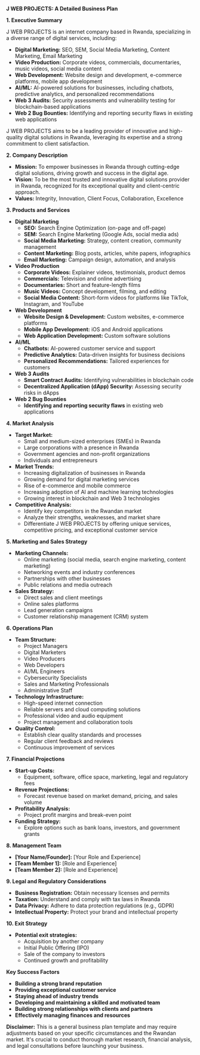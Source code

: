 **J WEB PROJECTS: A Detailed Business Plan**

**1. Executive Summary**

J WEB PROJECTS is an internet company based in Rwanda, specializing in a diverse range of digital services, including:

* **Digital Marketing:** SEO, SEM, Social Media Marketing, Content Marketing, Email Marketing
* **Video Production:** Corporate videos, commercials, documentaries, music videos, social media content
* **Web Development:** Website design and development, e-commerce platforms, mobile app development
* **AI/ML:** AI-powered solutions for businesses, including chatbots, predictive analytics, and personalized recommendations
* **Web 3 Audits:** Security assessments and vulnerability testing for blockchain-based applications
* **Web 2 Bug Bounties:** Identifying and reporting security flaws in existing web applications

J WEB PROJECTS aims to be a leading provider of innovative and high-quality digital solutions in Rwanda, leveraging its expertise and a strong commitment to client satisfaction.

**2. Company Description**

* **Mission:** To empower businesses in Rwanda through cutting-edge digital solutions, driving growth and success in the digital age.
* **Vision:** To be the most trusted and innovative digital solutions provider in Rwanda, recognized for its exceptional quality and client-centric approach.
* **Values:** Integrity, Innovation, Client Focus, Collaboration, Excellence

**3. Products and Services**

* **Digital Marketing**
    * **SEO:** Search Engine Optimization (on-page and off-page)
    * **SEM:** Search Engine Marketing (Google Ads, social media ads)
    * **Social Media Marketing:** Strategy, content creation, community management
    * **Content Marketing:** Blog posts, articles, white papers, infographics
    * **Email Marketing:** Campaign design, automation, and analysis
* **Video Production**
    * **Corporate Videos:** Explainer videos, testimonials, product demos
    * **Commercials:** Television and online advertising
    * **Documentaries:** Short and feature-length films
    * **Music Videos:** Concept development, filming, and editing
    * **Social Media Content:** Short-form videos for platforms like TikTok, Instagram, and YouTube
* **Web Development**
    * **Website Design & Development:** Custom websites, e-commerce platforms
    * **Mobile App Development:** iOS and Android applications
    * **Web Application Development:** Custom software solutions
* **AI/ML**
    * **Chatbots:** AI-powered customer service and support
    * **Predictive Analytics:** Data-driven insights for business decisions
    * **Personalized Recommendations:** Tailored experiences for customers
* **Web 3 Audits**
    * **Smart Contract Audits:** Identifying vulnerabilities in blockchain code
    * **Decentralized Application (dApp) Security:** Assessing security risks in dApps
* **Web 2 Bug Bounties**
    * **Identifying and reporting security flaws** in existing web applications

**4. Market Analysis**

* **Target Market:** 
    * Small and medium-sized enterprises (SMEs) in Rwanda
    * Large corporations with a presence in Rwanda
    * Government agencies and non-profit organizations
    * Individuals and entrepreneurs
* **Market Trends:**
    * Increasing digitalization of businesses in Rwanda
    * Growing demand for digital marketing services
    * Rise of e-commerce and mobile commerce
    * Increasing adoption of AI and machine learning technologies
    * Growing interest in blockchain and Web 3 technologies
* **Competitive Analysis:**
    * Identify key competitors in the Rwandan market
    * Analyze their strengths, weaknesses, and market share
    * Differentiate J WEB PROJECTS by offering unique services, competitive pricing, and exceptional customer service

**5. Marketing and Sales Strategy**

* **Marketing Channels:**
    * Online marketing (social media, search engine marketing, content marketing)
    * Networking events and industry conferences
    * Partnerships with other businesses
    * Public relations and media outreach
* **Sales Strategy:**
    * Direct sales and client meetings
    * Online sales platforms
    * Lead generation campaigns
    * Customer relationship management (CRM) system

**6. Operations Plan**

* **Team Structure:** 
    * Project Managers
    * Digital Marketers
    * Video Producers
    * Web Developers
    * AI/ML Engineers
    * Cybersecurity Specialists
    * Sales and Marketing Professionals
    * Administrative Staff
* **Technology Infrastructure:** 
    * High-speed internet connection
    * Reliable servers and cloud computing solutions
    * Professional video and audio equipment
    * Project management and collaboration tools
* **Quality Control:** 
    * Establish clear quality standards and processes
    * Regular client feedback and reviews
    * Continuous improvement of services

**7. Financial Projections**

* **Start-up Costs:** 
    * Equipment, software, office space, marketing, legal and regulatory fees
* **Revenue Projections:** 
    * Forecast revenue based on market demand, pricing, and sales volume
* **Profitability Analysis:** 
    * Project profit margins and break-even point
* **Funding Strategy:** 
    * Explore options such as bank loans, investors, and government grants

**8. Management Team**

* **[Your Name/Founder]:** [Your Role and Experience]
* **[Team Member 1]:** [Role and Experience]
* **[Team Member 2]:** [Role and Experience]

**9. Legal and Regulatory Considerations**

* **Business Registration:** Obtain necessary licenses and permits
* **Taxation:** Understand and comply with tax laws in Rwanda
* **Data Privacy:** Adhere to data protection regulations (e.g., GDPR)
* **Intellectual Property:** Protect your brand and intellectual property

**10. Exit Strategy**

* **Potential exit strategies:** 
    * Acquisition by another company
    * Initial Public Offering (IPO)
    * Sale of the company to investors
    * Continued growth and profitability

**Key Success Factors**

* **Building a strong brand reputation**
* **Providing exceptional customer service**
* **Staying ahead of industry trends**
* **Developing and maintaining a skilled and motivated team**
* **Building strong relationships with clients and partners**
* **Effectively managing finances and resources**

**Disclaimer:** This is a general business plan template and may require adjustments based on your specific circumstances and the Rwandan market. It's crucial to conduct thorough market research, financial analysis, and legal consultations before launching your business.
